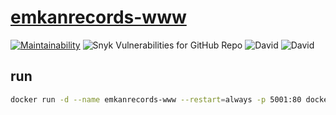 # [emkanrecords-www](https://emkanrecords.com/)

[![Maintainability](https://api.codeclimate.com/v1/badges/d03ca633f0cac75c7520/maintainability)](https://codeclimate.com/github/bamdadsabbagh/emkanrecords-www/maintainability)
![Snyk Vulnerabilities for GitHub Repo](https://img.shields.io/snyk/vulnerabilities/github/bamdadsabbagh/emkanrecords-www)
![David](https://img.shields.io/david/bamdadsabbagh/emkanrecords-www)
![David](https://img.shields.io/david/dev/bamdadsabbagh/emkanrecords-www)

## run

```bash
docker run -d --name emkanrecords-www --restart=always -p 5001:80 docker.pkg.github.com/bamdadsabbagh/emkanrecords-www/emkanrecords-www:latest
```
